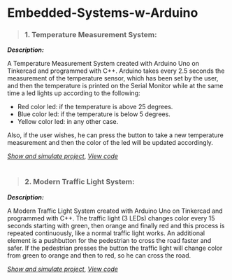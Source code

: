 # Embedded-Systems-w-Arduino

> ### 1. Temperature Measurement System:

***Description:*** 

A Temperature Measurement System created with Arduino Uno on Tinkercad and programmed with C++. Arduino takes every 2.5 seconds the measurement of the temperature sensor, which has been set by the user, and then the temperature is printed on the Serial Monitor while at the same time a led lights up according to the following:
- Red color led: if the temperature is above 25 degrees.
- Blue color led: if the temperature is below 5 degrees.
- Yellow color led: in any other case.

Also, if the user wishes, he can press the button to take a new temperature measurement and then the color of the led will be updated accordingly.

[*Show and simulate project*](https://www.tinkercad.com/things/buszeW0GWXb?sharecode=U02xrhWSAbXkIEBhEziRUE7gKYztZnxd4qKKaQcwMdc), 
[*View code*](https://github.com/alexoiik/Arduino-Systems/blob/master/tms-code.cpp) <br><br>

> ### 2. Modern Traffic Light System:

***Description:***

A Modern Traffic Light System created with Arduino Uno on Tinkercad and programmed with C++. The traffic light (3 LEDs) changes color every 15 seconds starting with green, then orange and finally red and this process is repeated continuously, like a normal traffic light works. An additional element is a pushbutton for the pedestrian to cross the road faster and safer. If the pedestrian presses the button the traffic light will change color from green to orange and then to red, so he can cross the road.

[*Show and simulate project*](https://www.tinkercad.com/things/5jgjb5fjdpf?sharecode=cJjpwhcovMLkD_kdqfLgYvNG8Qi8-ZiaZ2qCGvka0QY), 
[*View code*](https://github.com/alexoiik/Arduino-Systems/blob/master/mtls-code.cpp)

